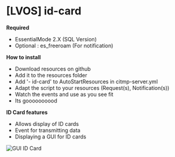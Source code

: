 # [LVOS] id-card

 **Required**

- EssentialMode 2.X (SQL Version)
- Optional : es_freeroam (For notification)

**How to install**

- Download resources on github
- Add it to the resources folder
- Add '- id-card' to AutoStartResources in citmp-server.yml
- Adapt the script to your resources (Request(s), Notification(s))
- Watch the events and use as you see fit
- Its goooooooood

**ID Card features**

- Allows display of ID cards
- Event for transmitting data
- Displaying a GUI for ID cards

![GUI ID Card](https://i.imgur.com/VOEwBju.png)

